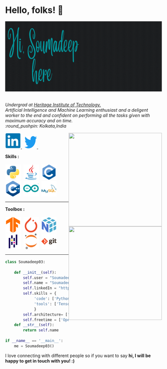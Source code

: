 # Hello, folks! 👋
<div>
<img align="centre" src="https://github.com/Soumadeep03/Soumadeep03/blob/main/Header.gif" width="1175" height="225"/>
<br>
</div>  
<br>
<div>
  <p><i>Undergrad at</i> <a href="https://github.com/larymak/Html-Css-Recap"><i>Heritage Institute of Technology.</i></a><br>
     <i>Artificial Intelligence and Machine Learning enthusiast and a deligent worker to the end and confident on performing all the tasks given with maximum accuracy and on time.<br>
    :round_pushpin: Kolkata,India</i></p>
  <img align="right" src="" width="300" height="300"/>
  <p>
  <a href="https://www.linkedin.com/in/soumadeep-maji-075410224/">
    <img src="https://github.com/devicons/devicon/blob/master/icons/linkedin/linkedin-original.svg" alt="linkedin" height="50" width="50">  
  </a>&nbsp;
  <a href="https://twitter.com/Neel__19">
    <img src="https://github.com/devicons/devicon/blob/master/icons/twitter/twitter-original.svg" alt="github" height="40" width="40">
  </a>&nbsp;
</p>
  <div>
    <h><b>Skills : </b></h><br> 
    <br>
     <img src="https://github.com/devicons/devicon/blob/master/icons/python/python-original.svg" title="Python" alt="Python" width="50" height="50"/>&nbsp;
  <img src="https://github.com/devicons/devicon/blob/master/icons/java/java-original.svg" title="Java" alt="Java" width="50" height="50"/>&nbsp;
  <img src="https://github.com/devicons/devicon/blob/master/icons/c/c-original.svg" title="C" alt="C" width="50" height="50"/>&nbsp;
  <img src="https://github.com/devicons/devicon/blob/master/icons/cplusplus/cplusplus-original.svg" title="CPlusPLus" alt="CPlusPLus" width="50" height="50"/>&nbsp;
  <img src="https://github.com/devicons/devicon/blob/master/icons/arduino/arduino-original.svg" title="Arduino" alt="Arduino" width="50" height="50"/>&nbsp;
  <img src="https://github.com/devicons/devicon/blob/master/icons/mysql/mysql-original-wordmark.svg" title="MySQL"  alt="MySQL" width="50" height="50"/>&nbsp;
    <img align="right" src="https://media.giphy.com/media/PjgW1x7zKnRQdq1k3i/giphy.gif" width="300" height="300"/>
    <hr>  
    <h><b>Toolbox : </b></h><br> 
    <br>
    <img src="https://github.com/devicons/devicon/blob/master/icons/tensorflow/tensorflow-original.svg" title="Tensorflow" alt="Tensorflow" width="50"               height="50"/>&nbsp;
  <img src="https://github.com/devicons/devicon/blob/master/icons/pytorch/pytorch-original.svg" title="PyTorch" alt="PyTorch" width="50" height="50"/>&nbsp;
  <img src="https://github.com/devicons/devicon/blob/master/icons/numpy/numpy-original.svg"  title="Numpy" alt="Numpy" width="50" height="50"/>&nbsp;
  <img src="https://github.com/devicons/devicon/blob/master/icons/pandas/pandas-original.svg" title="Pandas" alt="Pandas" width="50" height="50"/>&nbsp;
  <img src="https://github.com/devicons/devicon/blob/master/icons/jupyter/jupyter-original.svg" title="Jupyter Notebook" alt="Jupyter Notebook" width="50" height="50"/>&nbsp;
  <img src="https://github.com/devicons/devicon/blob/master/icons/git/git-original-wordmark.svg" title="Git" **alt="Git" width="50" height="50"/>
  </div>
<hr>  
</div>

```python
class Soumadeep03:

    def __init__(self):
        self.user = "Soumadeep03"
        self.name = "Soumadeep Maji"
        self.linkedIn = "https://www.linkedin.com"
        self.skills = {
             'code': ['Python','Java','C','C++','Arduino'],
             'tools': ['Tensorflow','PyTorch','Numpy','Pandas','Jupyter Notebook','MySQL']
             }
        self.architecture= ['Machine Learning','Deep Learning','Neural Networks']
        self.freetime = ['Open source contribution','Reading']
    def __str__(self):
        return self.name

if __name__ == '__main__':
    me = Soumadeep03()
 ```
<h>I love connecting with different people so if you want to say <b>hi, I will be happy to get in touch with you! :)</b></h>
